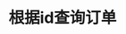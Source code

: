 ---
title: 根据id查询订单
position_number: 4
type: get
description: /az/future/trade/v1/order/detail
parameters:
  - name: orderId
    type: integer
    mandatory: true
    default: N/A
    description: 订单id
    ranges:
content_markdown: |-

              #### **限流规则**

              200/s/apikey
left_code_blocks:
  - code_block: "public void getMarketConfig() {\r\n\tString text = HttpUtil.get(URL + \"/data/api/az/future/trade/v1/getMarketConfig\");\r\n\tSystem.out.println(text);\r\n}"
    title: Java
    language: java
right_code_blocks:
  - code_block: |-
      {
        "error": {
          "code": "",
          "msg": ""
        },
        "msgInfo": "success",
        "returnCode": 0,
        "result": {
            "orderId": "554854882113899648", //订单id
            "symbol": "btc_usdt",            //交易对
            "contractSize": 1.0E-4,          //合约面值
            "orderType": "LIMIT",            //订单类型
            "orderSide": "BUY",              //买卖方向
            "positionSide": "LONG",          //持仓方向
            "positionType": "CROSSED",       //仓位类型
            "timeInForce": "GTC",            //有效类型
            "closePosition": false,          //是否条件全平仓
            "price": "26972.9",              //委托价格
            "origQty": "4",                  //数量（张）
            "executedQty": "0",              //已成交数量（张）
            "marginFrozen": "0.539458",      //占用保证金
            "sourceType": "DEFAULT",         //来源类型
            "forceClose": false,             //是否是强平订单
            "leverage": 20,                  //下单时杠杠
            "state": "NEW",                  //订单状态 NEW：新建订单（未成交）；PARTIALLY_FILLED：部分成交；PARTIALLY_CANCELED：部分撤销；FILLED：全部成交；CANCELED：已撤销；REJECTED：下单失败；EXPIRED：已过期
            "createdTime": 1761989712601,    //创建时间
            "updatedTime": 1761989712656,    //更新时间
            "welfareAccount": false,         //是否体验金
            "markPrice": "110037.1",         //订单上的标记价格
            "profit": false                  //是否触发止盈止损订单
        }
      }
    title: Response
    language: json
---